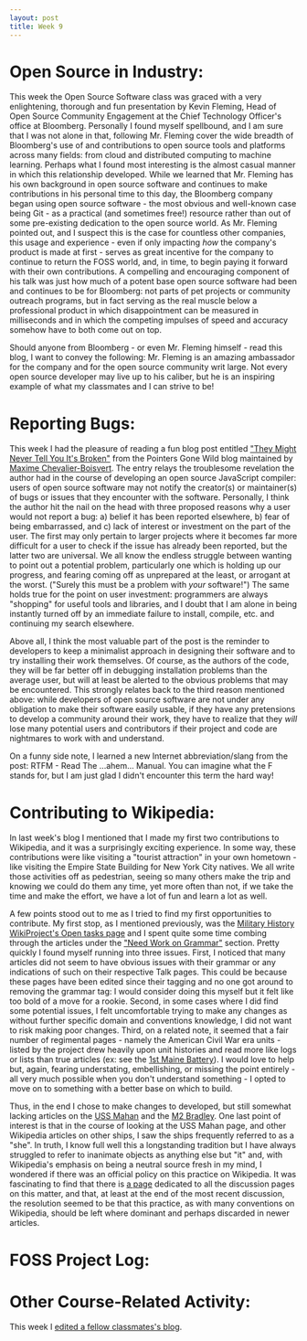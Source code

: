 ```yaml
---
layout: post
title: Week 9
---
```


# Open Source in Industry:
This week the Open Source Software class was graced with a very enlightening, thorough and fun presentation by Kevin Fleming, Head of Open Source Community Engagement at the Chief Technology Officer's office at Bloomberg. Personally I found myself spellbound, and I am sure that I was not alone in that, following Mr. Fleming cover the wide breadth of Bloomberg's use of and contributions to open source tools and platforms across many fields: from cloud and distributed computing to machine learning. Perhaps  what I found most interesting is the almost casual manner in which this relationship developed. While we learned that Mr. Fleming has his own background in open source software and continues to make contributions in his personal time to this day, the Bloomberg company began using open source software - the most obvious and well-known case being Git - as a practical (and sometimes free!) resource rather than out of some pre-existing dedication to the open source world. As Mr. Fleming pointed out, and I suspect this is the case for countless other companies, this usage and experience - even if only impacting *how* the company's product is made at first - serves as great incentive for the company to continue to return the FOSS world, and, in time, to begin paying it forward with their own contributions. A compelling and encouraging component of his talk was just how much of a potent base open source software had been and continues to be for Bloomberg: not parts of pet projects or community outreach programs, but in fact serving as the real muscle below a professional product in which disappointment can be measured in milliseconds and in which the competing impulses of speed and accuracy somehow have to both come out on top.

Should anyone from Bloomberg - or even Mr. Fleming himself - read this blog, I want to convey the following: Mr. Fleming is an amazing ambassador for the company and for the open source community writ large. Not every open source developer may live up to his caliber, but he is an inspiring example of what my classmates and I can strive to be!

# Reporting Bugs:
This week I had the pleasure of reading a fun blog post entitled ["They Might Never Tell You It's Broken"](https://pointersgonewild.com/2019/11/02/they-might-never-tell-you-its-broken/) from the Pointers Gone Wild blog maintained by [Maxime Chevalier-Boisvert](https://pointersgonewild.com/about/). The entry relays the troublesome revelation the author had in the course of developing an open source JavaScript compiler: users of open source software may not notify the creator(s) or maintainer(s) of bugs or issues that they encounter with the software. Personally, I think the author hit the nail on the head with three proposed reasons why a user would not report a bug: a) belief it has been reported elsewhere, b) fear of being embarrassed, and c) lack of interest or investment on the part of the user. The first may only pertain to larger projects where it becomes far more difficult for a user to check if the issue has already been reported, but the latter two are universal. We all know the endless struggle between wanting to point out a potential problem, particularly one which is holding up our progress, and fearing coming off as unprepared at the least, or arrogant at the worst. ("Surely this must be a problem with *your* software!") The same holds true for the point on user investment: programmers are always "shopping" for useful tools and libraries, and I doubt that I am alone in being instantly turned off by an immediate failure to install, compile, etc. and continuing my search elsewhere.

Above all, I think the most valuable part of the post is the reminder to developers to keep a minimalist approach in designing their software and to try installing their work themselves. Of course, as the authors of the code, they will be far better off in debugging installation problems than the average user, but will at least be alerted to the obvious problems that may be encountered. This strongly relates back to the third reason mentioned above: while developers of open source software are not under any obligation to make their software easily usable, if they have any pretensions to develop a community around their work, they have to realize that they *will* lose many potential users and contributors if their project and code are nightmares to work with and understand.

On a funny side note, I learned a new Internet abbreviation/slang from the post: RTFM - Read The ...ahem... Manual. You can imagine what the F stands for, but I am just glad I didn't encounter this term the hard way!

# Contributing to Wikipedia:
In last week's blog I mentioned that I made my first two contributions to Wikipedia, and it was a surprisingly exciting experience. In some way, these contributions were like visiting a "tourist attraction" in your own hometown - like visiting the Empire State Building for New York City natives. We all write those activities off as pedestrian, seeing so many others make the trip and knowing we could do them any time, yet more often than not, if we take the time and make the effort, we have a lot of fun and learn a lot as well.

A few points stood out to me as I tried to find my first opportunities to contribute. My first stop, as I mentioned previously, was the [Military History WikiProject's Open tasks page](https://en.wikipedia.org/wiki/Wikipedia:WikiProject_Military_history/Open_tasks) and I spent quite some time combing through the articles under the ["Need Work on Grammar"](https://en.wikipedia.org/wiki/Category:Military_history_articles_needing_attention_to_grammar) section. Pretty quickly I found myself running into three issues. First, I noticed that many articles did not seem to have obvious issues with their grammar or any indications of such on their respective Talk pages. This could be because these pages have been edited since their tagging and no one got around to removing the grammar tag: I would consider doing this myself but it felt like too bold of a move for a rookie. Second, in some cases where I did find some potential issues, I felt uncomfortable trying to make any changes as without further specific domain and conventions knowledge, I did not want to risk making poor changes. Third, on a related note, it seemed that a fair number of regimental pages - namely the American Civil War era units - listed by the project drew heavily upon unit histories and read more like logs or lists than true articles (ex: see the [1st Maine Battery](https://en.wikipedia.org/wiki/1st_Maine_Battery)). I would love to help but, again, fearing understating, embellishing, or missing the point entirely - all very much possible when you don't understand something - I opted to move on to something with a better base on which to build.

Thus, in the end I chose to make changes to developed, but still somewhat lacking articles on the [USS Mahan](https://en.wikipedia.org/w/index.php?title=USS_Mahan_(DDG-72)&diff=prev&oldid=946879140) and the [M2 Bradley](https://en.wikipedia.org/w/index.php?title=M2_Bradley&diff=prev&oldid=946881021). One last point of interest is  that in the course of looking at the USS Mahan page, and other Wikipedia articles on other ships, I saw the ships frequently referred to as a "she". In truth, I know full well this a longstanding tradition but I have always struggled to refer to inanimate objects as anything else but "it" and, with Wikipedia's emphasis on being a neutral source fresh in my mind, I wondered if there was an official policy on this practice on Wikipedia. It was fascinating to find that there is [a page](https://en.wikipedia.org/wiki/Wikipedia_talk:Manual_of_Style/Archive_(ships_as_%22she%22)) dedicated to all the discussion pages on this matter, and that, at least at the end of the most recent discussion, the resolution seemed to be that this practice, as with many conventions on Wikipedia, should be left where dominant and perhaps discarded in newer articles.

# FOSS Project Log:


# Other Course-Related Activity:
This week I [edited a fellow classmates's blog](https://github.com/hunter-college-ossd-spr-2020/ElijahCano33-weekly/pull/7).
